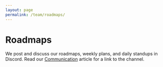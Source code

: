```yaml
---
layout: page
permalink: /team/roadmaps/
---
```


# Roadmaps

We post and discuss our roadmaps, weekly plans, and daily standups in Discord. Read our [Communication](https://material-motion.gitbooks.io/material-motion-team/content/communication.html) article for a link to the channel.
